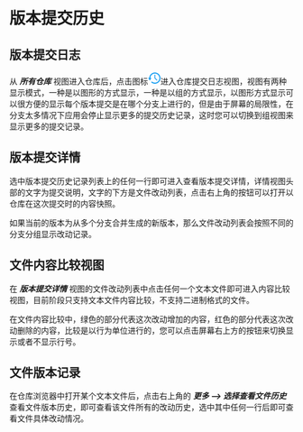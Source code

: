 版本提交历史
=================================

版本提交日志
---------
从 ***所有仓库*** 视图进入仓库后，点击图标![](../image/icon_commit_history.png)进入仓库提交日志视图，视图有两种显示模式，一种是以图形的方式显示，一种是以组的方式显示，以图形方式显示可以很方便的显示每个版本提交是在哪个分支上进行的，但是由于屏幕的局限性，在分支太多情况下应用会停止显示更多的提交历史记录，这时您可以切换到组视图来显示更多的提交记录。

版本提交详情
---------
选中版本提交历史记录列表上的任何一行即可进入查看版本提交详情，详情视图头部的文字为提交说明，文字的下方是文件改动列表，点击右上角的按钮可以打开以仓库在这次提交时的内容快照。

如果当前的版本为从多个分支合并生成的新版本，那么文件改动列表会按照不同的分支分组显示改动记录。

文件内容比较视图
---------
在 ***版本提交详情*** 视图的文件改动列表中点击任何一个文本文件即可进入内容比较视图，目前阶段只支持文本文件内容比较，不支持二进制格式的文件。

在文件内容比较中，绿色的部分代表这次改动增加的内容，红色的部分代表这次改动删除的内容，比较是以行为单位进行的，您可以点击屏幕右上方的按钮来切换显示或者不显示行号。

文件版本记录
---------
在仓库浏览器中打开某个文本文件后，点击右上角的 ***更多 --> 选择查看文件历史*** 查看文件版本历史，即可查看该文件所有的改动历史，选中其中任何一行后即可查看文件具体改动情况。


